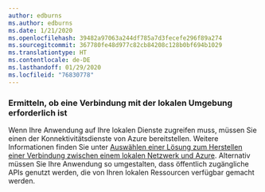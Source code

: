 ```yaml
---
author: edburns
ms.author: edburns
ms.date: 1/21/2020
ms.openlocfilehash: 39482a97063a244df785a7d3fecefe296f89a274
ms.sourcegitcommit: 367780fe48d977c82cb84208c128b0bf694b1029
ms.translationtype: HT
ms.contentlocale: de-DE
ms.lasthandoff: 01/29/2020
ms.locfileid: "76830778"
---
```

### <a name="determine-whether-a-connection-to-on-premises-is-needed"></a>Ermitteln, ob eine Verbindung mit der lokalen Umgebung erforderlich ist

Wenn Ihre Anwendung auf Ihre lokalen Dienste zugreifen muss, müssen Sie einen der Konnektivitätsdienste von Azure bereitstellen. Weitere Informationen finden Sie unter [Auswählen einer Lösung zum Herstellen einer Verbindung zwischen einem lokalen Netzwerk und Azure](/azure/architecture/reference-architectures/hybrid-networking/). Alternativ müssen Sie Ihre Anwendung so umgestalten, dass öffentlich zugängliche APIs genutzt werden, die von Ihren lokalen Ressourcen verfügbar gemacht werden.
